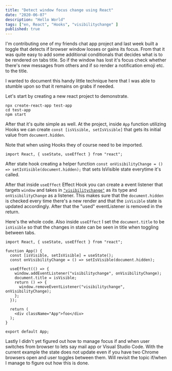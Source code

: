 ```yaml
---
title: "Detect window focus change using React"
date: "2020-06-07"
description: "Hello World"
tags: ["en, React", "Hooks", "visibilitychange" ]
published: true
---
```


I'm contributing one of my friends chat app project and last week built a toggle that detects if browser window looses or gains its focus. From that it was quite easy to add some additional conditionals that decides what is to be rendered on tabs title. So if the window has lost it's focus check whether there's new messages from others and if so render a notification emoji etc. to the title.

I wanted to document this handy little technique here that I was able to stumble upon so that it remains on grabs if needed.

Let's start by creating a new react project to demonstrate.

```
npx create-react-app test-app
cd test-app
npm start
```

After that it's quite simple as well. At the project, inside `App` function utilizing Hooks we can create `const [isVisible, setIsVisible]` that gets its initial value from `document.hidden`.

Note that when using Hooks they of course need to be imported. 

```
import React, { useState, useEffect } from "react";
```

After state hook creating a helper function `const onVisibilityChange = () => setIsVisible(document.hidden);` that sets IsVisible state everytime it's called.

After that inside `useEffect` Effect Hook you can create a event listener that targets `window` and takes in <a href="https://developer.mozilla.org/en-US/docs/Web/API/Document/visibilitychange_event" target="_blank" rel="noopener noreferrer" >`"visibilitychange"`</a> as its type and `onVisibilityChange` as a listener. This makes sure that the `document.hidden` is checked every time there's a new render and that the `isVisible` state is updated accordingly. After that the "used" eventListener is removed in the return.

Here's the whole code. Also inside `useEffect` I set the `document.title` to be `isVisible` so that the changes in state can be seen in title when toggling between tabs.

```
import React, { useState, useEffect } from "react";

function App() {
  const [isVisible, setIsVisible] = useState();
  const onVisibilityChange = () => setIsVisible(document.hidden);
  
  useEffect(() => {
    window.addEventListener("visibilitychange", onVisibilityChange);
    document.title = isVisible;
    return () => {
      window.removeEventListener("visibilitychange", onVisibilityChange);
    };
  });

  return (
    <div className="App">foo</div>
  );
}

export default App;

  ```

  Lastly I didn't yet figured out how to manage focus if and when user switches from browser to lets say mail app or Visual Studio Code. With the current example the state does not update even if you have two Chrome browsers open and user toggles between them.
  Will revisit the topic if/when I manage to figure out how this is done.